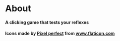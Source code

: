 # About
#### A clicking game that tests your reflexes
#### <div>Icons made by <a href="https://www.flaticon.com/authors/pixel-perfect" title="Pixel perfect">Pixel perfect<a> from <a href="https://www.flaticon.com/" title="Flaticon">www.flaticon.com</a></div>